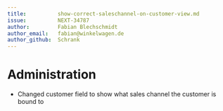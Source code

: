 ```yaml
---
title:          show-correct-saleschannel-on-customer-view.md
issue:          NEXT-34787
author:         Fabian Blechschmidt
author_email:   fabian@winkelwagen.de
author_github:  Schrank
---
```

# Administration
* Changed customer field to show what sales channel the customer is bound to
